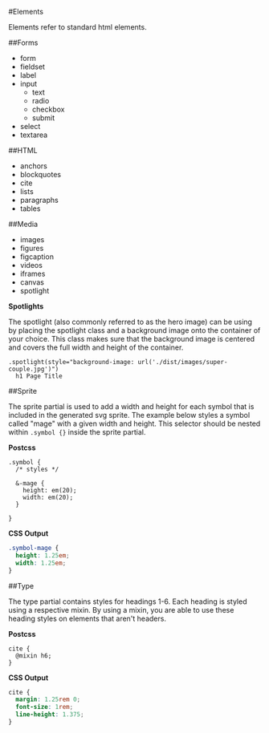 #Elements

Elements refer to standard html elements.

##Forms

* form
* fieldset
* label
* input
  * text
  * radio
  * checkbox
  * submit
* select
* textarea

##HTML

* anchors
* blockquotes
* cite
* lists
* paragraphs
* tables

##Media

* images
* figures
* figcaption
* videos
* iframes
* canvas
* spotlight

**Spotlights**

The spotlight (also commonly referred to as the hero image) can be using by placing the spotlight class and a background image onto the container of your choice. This class makes sure that the background image is centered and covers the full width and height of the container.

```pug
.spotlight(style="background-image: url('./dist/images/super-couple.jpg')")
  h1 Page Title
```

##Sprite

The sprite partial is used to add a width and height for each symbol that is included in the generated svg sprite. The example below styles a symbol called "mage" with a given width and height. This selector should be nested within `.symbol {}` inside the sprite partial.

**Postcss**

```postcss
.symbol {
  /* styles */

  &-mage {
    height: em(20);
    width: em(20);
  }

}
```

**CSS Output**

```css
.symbol-mage {
  height: 1.25em;
  width: 1.25em;
}
```

##Type

The type partial contains styles for headings 1-6. Each heading is styled using a respective mixin. By using a mixin, you are able to use these heading styles on elements that aren't headers.

**Postcss**

```postcss
cite {
  @mixin h6;
}
```

**CSS Output**

```css
cite {
  margin: 1.25rem 0;
  font-size: 1rem;
  line-height: 1.375;
}
```
